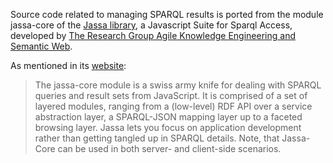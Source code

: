 Source code related to managing SPARQL results is ported from the module jassa-core of the [Jassa library](http://aksw.org/Projects/Jassa.html), a Javascript Suite for Sparql Access, developed by [The Research Group Agile Knowledge Engineering and Semantic Web](http://aksw.org/About.html).

As mentioned in its [website](http://aksw.org/Projects/Jassa.html):
> The jassa-core module is a swiss army knife for dealing with SPARQL queries and result sets from JavaScript. It is comprised of a set of layered modules, ranging from a (low-level) RDF API over a service abstraction layer, a SPARQL-JSON mapping layer up to a faceted browsing layer. Jassa lets you focus on application development rather than getting tangled up in SPARQL details. Note, that Jassa-Core can be used in both server- and client-side scenarios.